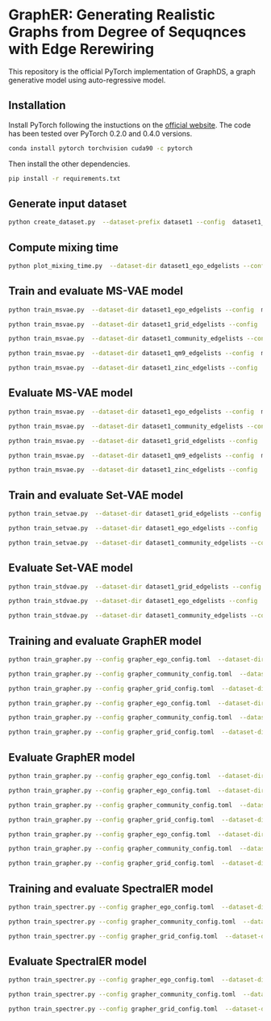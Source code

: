 # GraphER: Generating Realistic Graphs from Degree of Sequqnces with Edge Rerewiring
This repository is the official PyTorch implementation of GraphDS, a graph generative model using auto-regressive model.

## Installation
Install PyTorch following the instuctions on the [official website](https://pytorch.org/). The code has been tested over PyTorch 0.2.0 and 0.4.0 versions.
```bash
conda install pytorch torchvision cuda90 -c pytorch
```
Then install the other dependencies.
```bash
pip install -r requirements.txt
```

## Generate input dataset
```bash
python create_dataset.py  --dataset-prefix dataset1 --config  dataset1_config.toml
```

## Compute mixing time
```bash
python plot_mixing_time.py  --dataset-dir dataset1_ego_edgelists --config  plot_config.toml
```

## Train and evaluate MS-VAE model
```bash
python train_msvae.py  --dataset-dir dataset1_ego_edgelists --config  msvae_config.toml --output-model msvae_ego --evaluate
```
```bash
python train_msvae.py  --dataset-dir dataset1_grid_edgelists --config  msvae_config.toml --output-model msvae_grid --evaluate
```
```bash
python train_msvae.py  --dataset-dir dataset1_community_edgelists --config  msvae_config.toml --output-model msvae_community --evaluate
```
```bash
python train_msvae.py  --dataset-dir dataset1_qm9_edgelists --config  msvae_config.toml --output-model msvae_qm9 --evaluate
```
```bash
python train_msvae.py  --dataset-dir dataset1_zinc_edgelists --config  msvae_config.toml --output-model msvae_zinc --evaluate
```

## Evaluate MS-VAE model
```bash
python train_msvae.py  --dataset-dir dataset1_ego_edgelists --config  msvae_config.toml --input-model msvae_ego --evaluate
```
```bash
python train_msvae.py  --dataset-dir dataset1_community_edgelists --config  msvae_config.toml --input-model msvae_community --evaluate
```
```bash
python train_msvae.py  --dataset-dir dataset1_grid_edgelists --config  msvae_config.toml --input-model msvae_grid --evaluate
```
```bash
python train_msvae.py  --dataset-dir dataset1_qm9_edgelists --config  msvae_config.toml --input-model msvae_qm9 --evaluate
```
```bash
python train_msvae.py  --dataset-dir dataset1_zinc_edgelists --config  msvae_config.toml --input-model msvae_zinc --evaluate
```

## Train and evaluate Set-VAE model
```bash
python train_setvae.py  --dataset-dir dataset1_grid_edgelists --config  setvae_config.toml --output-model setvae_grid  --evaluate
```
```bash
python train_setvae.py  --dataset-dir dataset1_ego_edgelists --config  setvae_config.toml  --output-model setvae_ego --evaluate
```
```bash
python train_setvae.py  --dataset-dir dataset1_community_edgelists --config  setvae_config.toml --output-model setvae_community --evaluate
```
## Evaluate Set-VAE model
```bash
python train_stdvae.py  --dataset-dir dataset1_grid_edgelists --config  msvae_config.toml  --input-model stdvae_grid  --evaluate
```
```bash
python train_stdvae.py  --dataset-dir dataset1_ego_edgelists --config  msvae_config.toml  --input-model stdvae_ego  --evaluate
```
```bash
python train_stdvae.py  --dataset-dir dataset1_community_edgelists --config  msvae_config.toml  --input-model stdvae_community  --evaluate
```

## Training and evaluate GraphER model
```bash
python train_grapher.py --config grapher_ego_config.toml  --dataset-dir dataset1_ego_edgelists --msvae-model msvae_ego --msvae-config msvae_config.toml --output-model grapher_ego --evaluate 
```
```bash
python train_grapher.py --config grapher_community_config.toml  --dataset-dir dataset1_community_edgelists --msvae-model msvae_community --msvae-config msvae_config.toml --output-model grapher_community --evaluate 
```
```bash
python train_grapher.py --config grapher_grid_config.toml  --dataset-dir dataset1_grid_edgelists --msvae-model msvae_grid --msvae-config msvae_config.toml --output-model grapher_grid --evaluate 
```

```bash
python train_grapher.py --config grapher_ego_config.toml  --dataset-dir dataset1_ego_edgelists --setvae-model setvae_ego --setvae-config setvae_config.toml --output-model grapher_ego --evaluate 
```
```bash
python train_grapher.py --config grapher_community_config.toml  --dataset-dir dataset1_community_edgelists --setvae-model setvae_community --setvae-config setvae_config.toml --output-model grapher_community --evaluate 
```
```bash
python train_grapher.py --config grapher_grid_config.toml  --dataset-dir dataset1_grid_edgelists --setvae-model setvae_grid --setvae-config setvae_config.toml --output-model grapher_grid --evaluate 
```
## Evaluate GraphER model
```bash
python train_grapher.py --config grapher_ego_config.toml  --dataset-dir dataset1_ego_edgelists --msvae-model msvae_ego --msvae-config msvae_config.toml --input-model grapher_ego --evaluate 
```
```bash
python train_grapher.py --config grapher_ego_config.toml  --dataset-dir dataset1_ego_edgelists --setvae-model setvae_ego --setvae-config setvae_config.toml --input-model grapher_ego --evaluate 
```
```bash
python train_grapher.py --config grapher_community_config.toml  --dataset-dir dataset1_community_edgelists --msvae-model msvae_community --msvae-config msvae_config.toml --input-model grapher_community --evaluate 
```
```bash
python train_grapher.py --config grapher_grid_config.toml  --dataset-dir dataset1_community_edgelists --msvae-model msvae_grid --msvae-config msvae_config.toml --input-model grapher_grid --evaluate 
```
```bash
python train_grapher.py --config grapher_ego_config.toml  --dataset-dir dataset1_ego_edgelists --setvae-model setvae_ego --setvae-config setvae_config.toml --input-model grapher_ego --evaluate  
```
```bash
python train_grapher.py --config grapher_community_config.toml  --dataset-dir dataset1_community_edgelists --setvae-model setvae_community --setvae-config setvae_config.toml --input-model grapher_community --evaluate  
```
```bash
python train_grapher.py --config grapher_grid_config.toml  --dataset-dir dataset1_community_edgelists --setvae-model setvae_grid --setvae-config setvae_config.toml --input-model grapher_grid --evaluate  
```
## Training and evaluate SpectralER model
```bash
python train_spectrer.py --config grapher_ego_config.toml  --dataset-dir dataset1_ego_edgelists --msvae-model msvae_ego --msvae-config msvae_config.toml --output-model spectrer_ego --evaluate 
```
```bash
python train_spectrer.py --config grapher_community_config.toml  --dataset-dir dataset1_community_edgelists --msvae-model msvae_community --msvae-config msvae_config.toml --output-model spectrer_community --evaluate 
```
```bash
python train_spectrer.py --config grapher_grid_config.toml  --dataset-dir dataset1_grid_edgelists --msvae-model msvae_grid --msvae-config msvae_config.toml --output-model spectrer_grid --evaluate 
```
## Evaluate SpectralER model
```bash
python train_spectrer.py --config grapher_ego_config.toml  --dataset-dir dataset1_ego_edgelists --msvae-model msvae_ego --msvae-config msvae_config.toml --input-model spectrer_ego --evaluate 
```
```bash
python train_spectrer.py --config grapher_community_config.toml  --dataset-dir dataset1_community_edgelists --msvae-model msvae_community --msvae-config msvae_config.toml --input-model spectrer_community --evaluate 
```
```bash
python train_spectrer.py --config grapher_grid_config.toml  --dataset-dir dataset1_grid_edgelists --msvae-model msvae_grid --msvae-config msvae_config.toml --input-model spectrer_grid --evaluate 
```